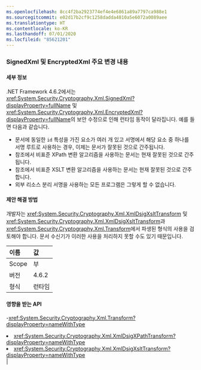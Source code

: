 ```yaml
---
ms.openlocfilehash: 8cc4f2ba2923774ef4e4e6861a89a7797ca988e1
ms.sourcegitcommit: e02d17b2cf9c1258dadda4810a5e6072a0089aee
ms.translationtype: HT
ms.contentlocale: ko-KR
ms.lasthandoff: 07/01/2020
ms.locfileid: "85621201"
---
```

### <a name="signedxml-and-encryptedxml-breaking-changes"></a>SignedXml 및 EncryptedXml 주요 변경 내용

#### <a name="details"></a>세부 정보

.NET Framework 4.6.2에서는 <xref:System.Security.Cryptography.Xml.SignedXml?displayProperty=fullName> 및 <xref:System.Security.Cryptography.Xml.EncryptedXml?displayProperty=fullName>의 보안 수정으로 인해 런타임 동작이 달라집니다. 예를 들면 다음과 같습니다.<ul><li>문서에 동일한 <code>id</code> 특성을 가진 요소가 여러 개 있고 서명에서 해당 요소 중 하나를 서명 루트로 사용하는 경우, 이제는 문서가 잘못된 것으로 간주됩니다.</li><li>참조에서 비표준 XPath 변환 알고리즘을 사용하는 문서는 현재 잘못된 것으로 간주됩니다.</li><li>참조에서 비표준 XSLT 변환 알고리즘을 사용하는 문서는 현재 잘못된 것으로 간주합니다.</li><li>외부 리소스 분리 서명을 사용하는 모든 프로그램은 그렇게 할 수 없습니다.</li></ul>

#### <a name="suggestion"></a>제안 해결 방법

개발자는 <xref:System.Security.Cryptography.Xml.XmlDsigXsltTransform> 및 <xref:System.Security.Cryptography.Xml.XmlDsigXsltTransform>과 <xref:System.Security.Cryptography.Xml.Transform>에서 파생된 형식의 사용을 검토해야 합니다. 문서 수신기가 이러한 사용을 처리하지 못할 수도 있기 때문입니다.

| 이름    | 값       |
|:--------|:------------|
| Scope   |부|
|버전|4.6.2|
|형식|런타임

#### <a name="affected-apis"></a>영향을 받는 API

-<xref:System.Security.Cryptography.Xml.Transform?displayProperty=nameWithType></li><li><xref:System.Security.Cryptography.Xml.XmlDsigXPathTransform?displayProperty=nameWithType></li><li><xref:System.Security.Cryptography.Xml.XmlDsigXsltTransform?displayProperty=nameWithType></li></ul>|
